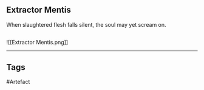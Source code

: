 ## Extractor Mentis
When slaughtered flesh falls silent,
the soul may yet scream on.
## 
![[Extractor Mentis.png]]

---
## Tags
#Artefact